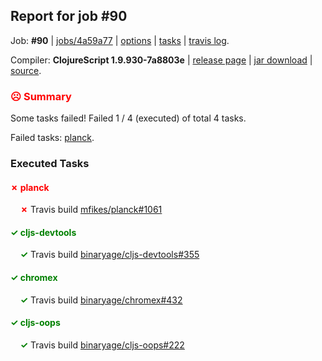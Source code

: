 ## Report for job #90

Job: **#90** | [jobs/4a59a77](https://github.com/cljs-oss/canary/commit/4a59a778a26ea326d5e5ac77f653b79cda64802f) | [options](options.edn) | [tasks](tasks.edn) | [travis log](https://travis-ci.org/cljs-oss/canary/builds/277622203).

Compiler: **ClojureScript 1.9.930-7a8803e** | [release page](https://github.com/cljs-oss/canary/releases/tag/r1.9.930-7a8803e) | [jar download](https://github.com/cljs-oss/canary/releases/download/r1.9.930-7a8803e/clojurescript-1.9.930-7a8803e.jar) | [source](https://github.com/clojure/clojurescript/commit/7a8803ef70cb84c686341353e7ab29928487e388).

### <b style='color:red'>☹ Summary</b>

Some tasks failed! Failed 1 / 4 (executed) of total 4 tasks.

Failed tasks: [planck](#-planck).

### Executed Tasks

#### <b style='color:red'>&#x2717; planck</b>
&nbsp;&nbsp;&nbsp;&nbsp;<b style='color:red'>&#x2717;</b> Travis build [mfikes/planck#1061](https://travis-ci.org/mfikes/planck/builds/277622817)<br>

#### <b style='color:green'>&#x2713; cljs-devtools</b>
&nbsp;&nbsp;&nbsp;&nbsp;<b style='color:green'>&#x2713;</b> Travis build [binaryage/cljs-devtools#355](https://travis-ci.org/binaryage/cljs-devtools/builds/277622819)<br>

#### <b style='color:green'>&#x2713; chromex</b>
&nbsp;&nbsp;&nbsp;&nbsp;<b style='color:green'>&#x2713;</b> Travis build [binaryage/chromex#432](https://travis-ci.org/binaryage/chromex/builds/277622821)<br>

#### <b style='color:green'>&#x2713; cljs-oops</b>
&nbsp;&nbsp;&nbsp;&nbsp;<b style='color:green'>&#x2713;</b> Travis build [binaryage/cljs-oops#222](https://travis-ci.org/binaryage/cljs-oops/builds/277622823)<br>